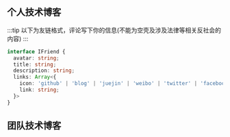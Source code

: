 ## 个人技术博客
:::tip
以下为友链格式，评论写下你的信息(不能为空壳及涉及法律等相关反社会的内容)
:::
```typescript
interface IFriend {
  avatar: string;
  title: string;
  description: string;
  links: Array<{
    icon: 'github' | 'blog' | 'juejin' | 'weibo' | 'twitter' | 'facebook';
    link: string;
  }>
}
```

<Friends />

## 团队技术博客

<Gitalk />